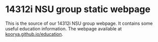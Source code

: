 14312i NSU group static webpage
======

This is the source of our 14312i NSU group webpage. It contains some useful education information. The webpage available at [koorya.github.io/education](http://koorya.github.io/education).
